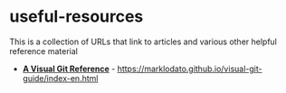 # useful-resources

This is a collection of URLs that link to articles and various other helpful reference material

- [**A Visual Git Reference**](https://marklodato.github.io/visual-git-guide/index-en.html) - https://marklodato.github.io/visual-git-guide/index-en.html
